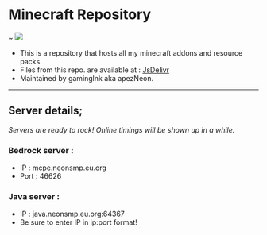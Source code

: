 # Minecraft Repository
~ [![](https://data.jsdelivr.com/v1/package/gh/gaminglnk/minecraft/badge)]([https://www.jsdelivr.com/package/gh/gaminglnk/minecraft](https://cdn.jsdelivr.net/gh/gaminglnk/minecraft@master/))
- This is a repository that hosts all my minecraft addons and resource packs.
- Files from this repo. are available at : <a href="https://cdn.jsdelivr.net/gh/gaminglnk/minecraft@master/">JsDelivr</a>
- Maintained by gaminglnk aka apezNeon.

---
## Server details;
*Servers are ready to rock! Online timings will be shown up in a while.*

### Bedrock server :
- IP : mcpe.neonsmp.eu.org
- Port : 46626

### Java server :
- IP : java.neonsmp.eu.org:64367
- Be sure to enter IP in ip:port format!
